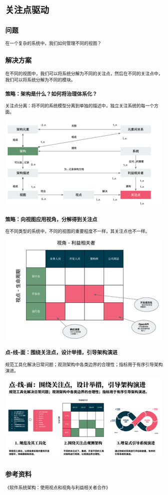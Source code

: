 # 关注点驱动

## 问题

在一个复杂的系统中，我们如何管理不同的视图？

## 解决方案

在不同的视图中，我们可以将系统分解为不同的关注点，然后在不同的关注点中，我们可以将系统分解为不同的模块。

### 策略：架构是什么？如何将治理体系化？

关注点分离：将不同的系统模型分离到单独的描述中，独立关注系统的每一个方面。

![Arch Model](../images/arch-model.png)

### 策略：向视图应用视角，分解得到关注点

在不同类型的系统中，不同的视图的重要程度不一样，其关注点也不一样。

![](../images/viewport-vs-viewpoint.png)

### 点-线-面：围绕关注点，设计举措，引导架构演进

规范工具化解决日常问题；观测架构中各类边界的合理性；指标用于有序引导架构演进。

![Focus Driven](../images/focus-driven-example.png)

## 参考资料

《软件系统架构：使用视点和视角与利益相关者合作》